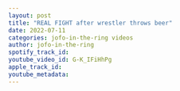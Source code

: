 ```yaml
---
layout: post
title: "REAL FIGHT after wrestler throws beer"
date: 2022-07-11
categories: jofo-in-the-ring videos
author: jofo-in-the-ring
spotify_track_id: 
youtube_video_id: G-K_IFiHhPg
apple_track_id: 
youtube_metadata: 
---
```

